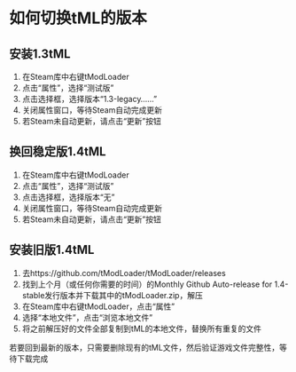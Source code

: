 # 如何切换tML的版本

## 安装1.3tML

1. 在Steam库中右键tModLoader
2. 点击“属性”，选择“测试版”
3. 点击选择框，选择版本“1.3-legacy……”
4. 关闭属性窗口，等待Steam自动完成更新
5. 若Steam未自动更新，请点击“更新”按钮

## 换回稳定版1.4tML

1. 在Steam库中右键tModLoader
2. 点击“属性”，选择“测试版”
3. 点击选择框，选择版本“无”
4. 关闭属性窗口，等待Steam自动完成更新
5. 若Steam未自动更新，请点击“更新”按钮

## 安装旧版1.4tML

1. 去https://github.com/tModLoader/tModLoader/releases
2. 找到上个月（或任何你需要的时间）的Monthly Github Auto-release for 1.4-stable发行版本并下载其中的tModLoader.zip，解压
3. 在Steam库中右键tModLoader，点击“属性”
4. 选择“本地文件”，点击“浏览本地文件”
5. 将之前解压好的文件全部复制到tML的本地文件，替换所有重复的文件

若要回到最新的版本，只需要删除现有的tML文件，然后验证游戏文件完整性，等待下载完成

